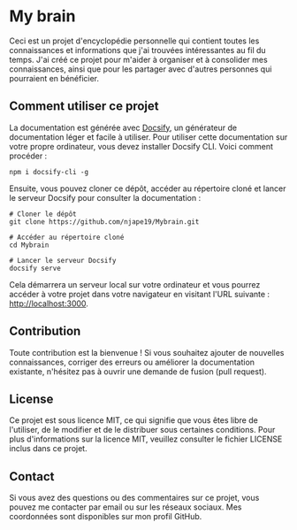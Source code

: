 # My brain

Ceci est un projet d'encyclopédie personnelle qui contient toutes les connaissances et informations que j'ai trouvées intéressantes au fil du temps. J'ai créé ce projet pour m'aider à organiser et à consolider mes connaissances, ainsi que pour les partager avec d'autres personnes qui pourraient en bénéficier.

## Comment utiliser ce projet

La documentation est générée avec [Docsify](https://docsify.js.org/), un générateur de documentation léger et facile à utiliser. Pour utiliser cette documentation sur votre propre ordinateur, vous devez installer Docsify CLI. Voici comment procéder :

```batch
npm i docsify-cli -g
```

Ensuite, vous pouvez cloner ce dépôt, accéder au répertoire cloné et lancer le serveur Docsify pour consulter la documentation :

```batch
# Cloner le dépôt
git clone https://github.com/njape19/Mybrain.git

# Accéder au répertoire cloné
cd Mybrain

# Lancer le serveur Docsify
docsify serve
```

Cela démarrera un serveur local sur votre ordinateur et vous pourrez accéder à votre projet dans votre navigateur en visitant l'URL suivante : <http://localhost:3000>.

## Contribution

Toute contribution est la bienvenue ! Si vous souhaitez ajouter de nouvelles connaissances, corriger des erreurs ou améliorer la documentation existante, n'hésitez pas à ouvrir une demande de fusion (pull request).

## License

Ce projet est sous licence MIT, ce qui signifie que vous êtes libre de l'utiliser, de le modifier et de le distribuer sous certaines conditions. Pour plus d'informations sur la licence MIT, veuillez consulter le fichier LICENSE inclus dans ce projet.

## Contact

Si vous avez des questions ou des commentaires sur ce projet, vous pouvez me contacter par email ou sur les réseaux sociaux. Mes coordonnées sont disponibles sur mon profil GitHub.

